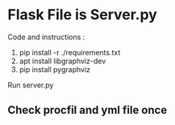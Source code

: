 Flask File is Server.py
======

Code and instructions :
1. pip install -r ./requirements.txt
2. apt install libgraphviz-dev
3. pip install pygraphviz

Run server.py


Check procfil and yml file once
------
